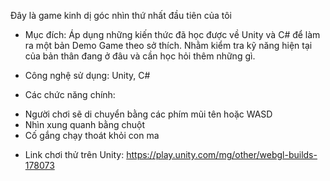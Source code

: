 Đây là game kinh dị góc nhìn thứ nhất đầu tiên của tôi

- Mục đích: Áp dụng những kiến thức đã học được về Unity và C# để làm ra một bản Demo Game theo sở thích. Nhằm kiểm tra kỹ năng hiện tại của bản thân đang ở đâu và cần học hỏi thêm những gì.

- Công nghệ sử dụng: Unity, C#

- Các chức năng chính:  
+ Người chơi sẽ di chuyển bằng các phím mũi tên hoặc WASD
+ Nhìn xung quanh bằng chuột
+ Cố gắng chạy thoát khỏi con ma

- Link chơi thử trên Unity: https://play.unity.com/mg/other/webgl-builds-178073
